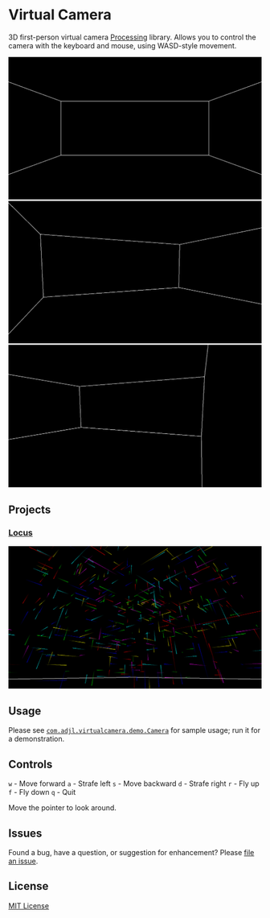 # Virtual Camera
3D first-person virtual camera [Processing](https://processing.org) library. Allows you to control the camera with the keyboard and mouse, using WASD-style movement.

![VirtualCamera screenshot 0](img/virtualcamera0.png)
![VirtualCamera screenshot 1](img/virtualcamera1.png)
![VirtualCamera screenshot 2](img/virtualcamera2.png)

## Projects
### [Locus](https://github.com/adjl/Locus)
![Locus screenshot](https://github.com/adjl/Locus/blob/master/img/locus.png)

## Usage
Please see [`com.adjl.virtualcamera.demo.Camera`](src/com/adjl/virtualcamera/demo/Camera.java) for sample usage; run it for a demonstration.

## Controls
`w` - Move forward
`a` - Strafe left
`s` - Move backward
`d` - Strafe right
`r` - Fly up
`f` - Fly down
`q` - Quit

Move the pointer to look around.

## Issues
Found a bug, have a question, or suggestion for enhancement? Please [file an issue](https://github.com/adjl/VirtualCamera/issues).

## License
[MIT License](LICENSE)
